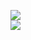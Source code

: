 [![](https://img.shields.io/badge/Made%20With-Github%20Spray-lightgrey.svg?style=for-the-badge&logo=github)](https://github.com/Annihil/github-spray#10224)  
[![](https://i.imgur.com/2DrTn0Z.gif)](https://github.com/Annihil/github-spray)